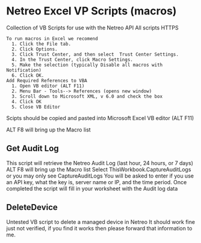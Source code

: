 # Netreo Excel VP Scripts (macros)
Collection of VB Scripts for use with the Netreo API
All scripts HTTPS

    To run macros in Excel we recomend
      1. Click the File tab.
      2. Click Options.
      3. Click Trust Center, and then select  Trust Center Settings.
      4. In the Trust Center, click Macro Settings.
      5. Make the selection (typically Disable all macros with Notification)
      6. Click OK.
    Add Required References to VBA
      1. Open VB editor (ALT F11) 
      2. Menu Bar - Tools--> References (opens new window)
      3. Scroll down to Microsoft XML, v 6.0 and check the box
      4. Click OK
      5. Close VB Editor
Scipts should be copied and pasted into Microsoft Excel VB editor (ALT F11)

ALT F8 will bring up the Macro list

## Get Audit Log
This script will retrieve the Netreo Audit Log (last hour, 24 hours, or 7 days)
ALT F8 will bring up the Macro list
Select ThisWorkbook.CaptureAuditLogs or you may only see CaptureAuditLogs 
You will be asked to enter if you use an API key, what the key is, server name or IP, and the time period.
Once completed the script will fill in your worksheet with the Audit log data

## DeleteDevice
Untested VB script to delete a managed device in Netreo
It should work fine just not verified, if you find it works then please forward that information to me.
